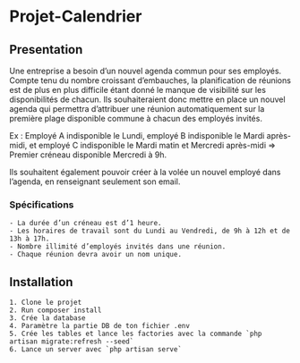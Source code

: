 # Projet-Calendrier

## Presentation

Une entreprise a besoin d’un nouvel agenda commun pour ses employés. Compte tenu du
nombre croissant d’embauches, la planification de réunions est de plus en plus difficile étant
donné le manque de visibilité sur les disponibilités de chacun.
Ils souhaiteraient donc mettre en place un nouvel agenda qui permettra d’attribuer une
réunion automatiquement sur la première plage disponible commune à chacun des
employés invités.

Ex : Employé A indisponible le Lundi, employé B indisponible le Mardi après-midi, et employé
C indisponible le Mardi matin et Mercredi après-midi => Premier créneau disponible
Mercredi à 9h.

Ils souhaitent également pouvoir créer à la volée un nouvel employé dans l’agenda, en
renseignant seulement son email.

### Spécifications
    - La durée d’un créneau est d’1 heure.
    - Les horaires de travail sont du Lundi au Vendredi, de 9h à 12h et de 13h à 17h.
    - Nombre illimité d’employés invités dans une réunion.
    - Chaque réunion devra avoir un nom unique.

## Installation

    1. Clone le projet
    2. Run composer install  
    3. Crée la database
    4. Paramètre la partie DB de ton fichier .env
    5. Crée les tables et lance les factories avec la commande `php artisan migrate:refresh --seed` 
    6. Lance un server avec `php artisan serve`


